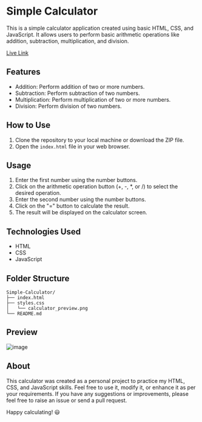 # Simple Calculator

This is a simple calculator application created using basic HTML, CSS, and JavaScript. It allows users to perform basic arithmetic operations like addition, subtraction, multiplication, and division.

[Live Link](https://saan-king.github.io/SImple-Calculator/)


## Features

- Addition: Perform addition of two or more numbers.
- Subtraction: Perform subtraction of two numbers.
- Multiplication: Perform multiplication of two or more numbers.
- Division: Perform division of two numbers.

## How to Use

1. Clone the repository to your local machine or download the ZIP file.
2. Open the `index.html` file in your web browser.

## Usage

1. Enter the first number using the number buttons.
2. Click on the arithmetic operation button (+, -, *, or /) to select the desired operation.
3. Enter the second number using the number buttons.
4. Click on the "=" button to calculate the result.
5. The result will be displayed on the calculator screen.

## Technologies Used

- HTML
- CSS
- JavaScript

## Folder Structure

```
Simple-Calculator/
├── index.html
├── styles.css
│   └── calculator_preview.png
└── README.md
```

## Preview

![image](https://github.com/Saan-king/SImple-Callculator/assets/58635762/c1d117e7-85ec-406f-887b-55c62fe879d6)


## About

This calculator was created as a personal project to practice my HTML, CSS, and JavaScript skills. Feel free to use it, modify it, or enhance it as per your requirements. If you have any suggestions or improvements, please feel free to raise an issue or send a pull request.

Happy calculating! :smiley:
